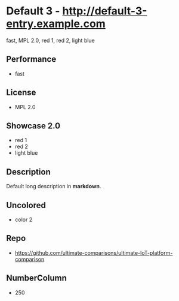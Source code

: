 # Default 3 - http://default-3-entry.example.com
fast, MPL 2.0, red 1, red 2, light blue

## Performance
- fast

## License
- MPL 2.0

## Showcase 2.0
- red 1
- red 2
- light blue

## Description
Default long description in __markdown__.

## Uncolored
- color 2

## Repo
- https://github.com/ultimate-comparisons/ultimate-IoT-platform-comparison

## NumberColumn
- 250